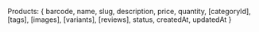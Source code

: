 
Products:
{
    barcode,
    name, 
    slug, 
    description,
    price,
    quantity,
    [categoryId],
    [tags],
    [images],
    [variants],
    [reviews],
    status,
    createdAt,
    updatedAt
}